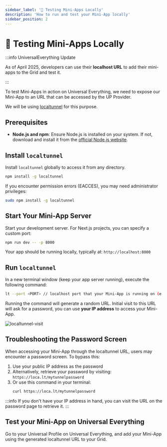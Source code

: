 ```yaml
---
sidebar_label: '🧪 Testing Mini-Apps Locally'
description: 'How to run and test your Mini-App locally'
sidebar_position: 2
---
```


# 🧪 Testing Mini-Apps Locally

:::info UniversalEverything Update

As of April 2025, developers can use their **localhost URL** to add their mini-apps to the Grid and test it.

:::

To test Mini-Apps in action on Universal Everything, we need to expose our Mini-App to an URL that can be accessed by the UP Provider.

We will be using [localtunnel](https://github.com/localtunnel/localtunnel) for this purpose.

## Prerequisites

-  **Node.js and npm**: Ensure Node.js is installed on your system. If not, download and install it from the [official Node.js website](https://nodejs.org/).

## Install `localtunnel`

Install `localtunnel` globally to access it from any directory.

```bash
npm install -g localtunnel
```

If you encounter permission errors (EACCES), you may need administrator privileges:

```bash
sudo npm install -g localtunnel
```

## Start Your Mini-App Server

Start your development server. For Next.js projects, you can specify a custom port:

```bash
npm run dev -- -p 8000
```

Your app should be running locally, typically at: `http://localhost:8000`

## Run `localtunnel`

In a new terminal window (keep your app server running), execute the following command:

```bash
lt --port <PORT> // localhost port that your Mini-App is running on (e.g. 8000)
```

Running the command will generate a random URL. Initial visit to this URL will ask for a password, you can use **your IP address** to access your Mini-App.

![localtunnel-visit](/img/learn/localtunnel-visit.png)

## Troubleshooting the Password Screen

When accessing your Mini-App through the localtunnel URL, users may encounter a password screen. To bypass this:

1. Use your public IP address as the password
2. Alternatively, retrieve your password by visiting: `https://loca.lt/mytunnelpassword`
3. Or use this command in your terminal:
   ```bash
   curl https://loca.lt/mytunnelpassword
   ```

:::info
If you don't have your IP address in hand, you can visit the URL on the password page to retrieve it.
:::

## Test your Mini-App on Universal Everything

Go to your Universal Profile on Universal Everything, and add your Mini-App using the generated localtunnel URL to your Grid.
